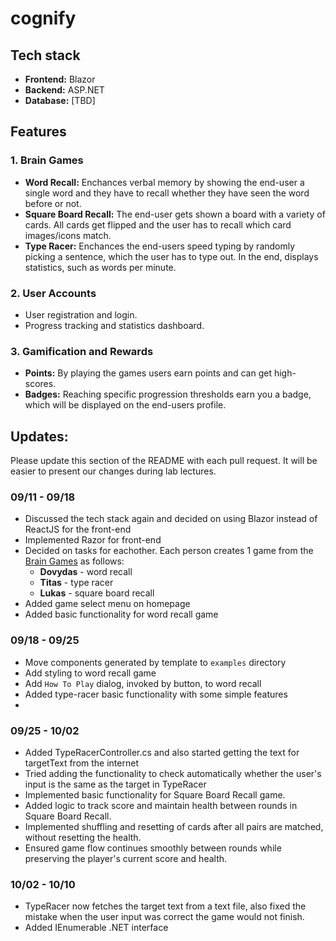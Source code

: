 # cognify

## Tech stack

- __Frontend:__ Blazor
- __Backend:__ ASP.NET
- __Database:__ [TBD]

## Features

### __1. Brain Games__
- __Word Recall:__ Enchances verbal memory by showing the end-user a single word and they have to recall whether they have seen the word before or not.
- __Square Board Recall:__ The end-user gets shown a board with a variety of cards. All cards get flipped and the user has to recall which card images/icons match.
- __Type Racer:__ Enchances the end-users speed typing by randomly picking a sentence, which the user has to type out. In the end, displays statistics, such as words   per minute.

### __2. User Accounts__
- User registration and login.
- Progress tracking and statistics dashboard.

### __3. Gamification and Rewards__
- __Points:__ By playing the games users earn points and can get high-scores.
- __Badges:__ Reaching specific progression thresholds earn you a badge, which will be displayed on the end-users profile.

## Updates:
Please update this section of the README with each pull request. It will be easier to present our changes during lab lectures.

### 09/11 - 09/18
- Discussed the tech stack again and decided on using Blazor instead of ReactJS for the front-end
- Implemented Razor for front-end
- Decided on tasks for eachother. Each person creates 1 game from the [Brain Games](#1-brain-games) as follows:
    - __Dovydas__ - word recall
    - __Titas__ - type racer
    - __Lukas__ - square board recall
- Added game select menu on homepage
- Added basic functionality for word recall game

### 09/18 - 09/25
- Move components generated by template to `examples` directory
- Add styling to word recall game
- Add `How To Play` dialog, invoked by button, to word recall
- Added type-racer basic functionality with some simple features
- 
### 09/25 - 10/02
- Added TypeRacerController.cs and also started getting the text for targetText from the internet
- Tried adding the functionality to check automatically whether the user's input is the same as the target in TypeRacer
- Implemented basic functionality for Square Board Recall game.
- Added logic to track score and maintain health between rounds in Square Board Recall.
- Implemented shuffling and resetting of cards after all pairs are matched, without resetting the health.
- Ensured game flow continues smoothly between rounds while preserving the player's current score and health.

### 10/02 - 10/10
- TypeRacer now fetches the target text from a text file, also fixed the mistake when the user input was correct the game would not finish.
- Added IEnumerable .NET interface
